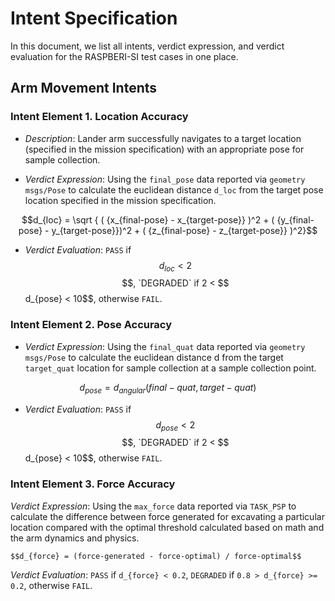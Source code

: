# Intent Specification

In this document, we list all intents, verdict expression, and verdict evaluation for the RASPBERI-SI test cases in one place.


## Arm Movement Intents

### Intent Element 1. Location Accuracy

* *Description*: Lander arm successfully navigates to a target location (specified in the mission specification) with an appropriate pose for sample collection.

* *Verdict Expression*: Using the `final_pose` data reported via `geometry msgs/Pose` to calculate the euclidean distance `d_loc` from the target pose location specified in the mission specification.

$$d_{loc} = \sqrt { ( {x_{final-pose} - x_{target-pose}} )^2 + ( {y_{final-pose} - y_{target-pose}})^2 + ( {z_{final-pose} - z_{target-pose}} )^2}$$

* *Verdict Evaluation*: `PASS` if $$d_{loc} < 2$$ $$, `DEGRADED` if  2 < $$d_{pose} < 10$$, otherwise `FAIL`.

### Intent Element 2. Pose Accuracy

* *Verdict Expression*: Using the `final_quat` data reported via `geometry msgs/Pose` to calculate the euclidean distance d from the target `target_quat` location for sample collection at a sample collection point.

$$d_{pose} = d_{angular}(final-quat, target-quat)$$

* *Verdict Evaluation*: `PASS` if $$d_{pose} < 2$$ $$, `DEGRADED` if  2 < $$d_{pose} < 10$$, otherwise `FAIL`.

### Intent Element 3. Force Accuracy

*Verdict Expression*: Using the `max_force` data reported via `TASK_PSP` to calculate the difference between force generated for excavating a particular location compared with the optimal threshold calculated based on math and the arm dynamics and physics.

`$$d_{force} = (force-generated - force-optimal) / force-optimal$$`

*Verdict Evaluation*: `PASS` if `d_{force} < 0.2`, `DEGRADED` if `0.8 > d_{force} >= 0.2`, otherwise `FAIL`.
